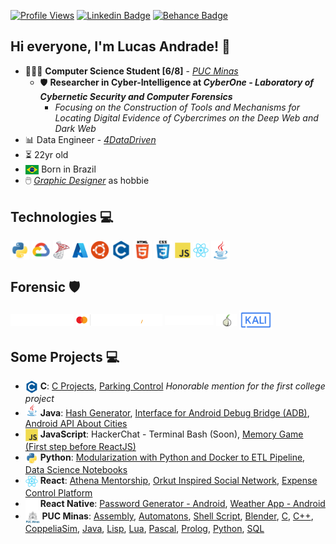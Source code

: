 [![Profile Views](https://hits.seeyoufarm.com/api/count/incr/badge.svg?url=https%3A%2F%2Fgithub.com%2Flucasoal&count_bg=%2000000&title_bg=%23000000&icon=&icon_color=%23E7E7E7&title=Profile+Views&edge_flat=false)](https://hits.seeyoufarm.com) [![Linkedin Badge](https://img.shields.io/badge/-Linkedin-7c06c1?=flat-circle&labelColor=black&logo=linkedin&logoColor=7c06c1&link=https://www.linkedin.com/in/lucasomarandradeleal/)](https://www.linkedin.com/in/lucasomarandradeleal/) [![Behance Badge](https://img.shields.io/badge/-Behance-7c06c1?=flat-circle&labelColor=black&logo=behance&logoColor=7c06c1&link=https://www.behance.net/lucasomarandradeleal)](https://www.behance.net/lucasomarandradeleal)

## Hi everyone, I'm Lucas Andrade! 👋

-   👨🏻‍💻 **Computer Science Student [6/8]** - [_PUC Minas_](https://www.pucpcaldas.br/)
    -   🛡️ **Researcher in Cyber-Intelligence at _CyberOne - Laboratory of Cybernetic Security and Computer Forensics_**
        -   _Focusing on the Construction of Tools and Mechanisms for Locating Digital Evidence of Cybercrimes on the Deep Web and Dark Web_
-   📊 Data Engineer - [_4DataDriven_](http://www.4datadriven.com.br/)
-   ⏳ 22yr old
-   <img align="center" alt="Brazil_Flag" height="15" src="./icons/brazil.svg"> Born in Brazil
-   🖱️ [_Graphic Designer_](https://www.behance.net/lucasomarandradeleal) as hobbie

## Technologies 💻

<div>
  <img align="center" alt="Icon_Python" height="30" src="./icons/python.svg">
  <img align="center" alt="Icon_GoogleCloud" height="30" src="./icons/gcp.svg">
  <img align="center" alt="Icon_SqlServer" height="30" src="./icons/sql_server.png">
  <img align="center" alt="Icon_Azure" height="25" src="./icons/azure.svg">
  <img align="center" alt="Icon_Linux" height="30" src="./icons/ubuntu.svg">
  <img align="center" alt="Icon_C" height="30" src="./icons/c.svg">
  <img align="center" alt="Icon_HTML5" height="30" src="./icons/html5.svg">
  <img align="center" alt="Icon_CSS" height="30" src="./icons/css.svg">
  <img align="center" alt="Icon_JavaScript" height="25" src="./icons/js.svg">
  <img align="center" alt="Icon_React" height="25" src="./icons/react.svg">
  <img align="center" alt="Icon_Java" height="30" src="./icons/java.svg">
</div>

## Forensic 🛡️

<div> 
  <img align="center" alt="Icon_Maltego" height="20" src="./icons/maltego.svg">
  <img align="center" alt="Icon_CipherTrace" height="20" src="./icons/ciphertrace.svg">
  <img align="center" alt="Icon_TATUM" height="15" src="./icons/tatum.svg">
  <img align="center" alt="Icon_TOR" height="20" src="./icons/tor.png">
  <img align="center" alt="Icon_Kali Linux" height="30" src="./icons/kali.svg">
</div>

## Some Projects 💻

<div>

-   <img align="top" alt="Icon_C" height="20" src="./icons/c.svg"> **C**: [C Projects](https://github.com/lucasoal/Faculdade#c), [Parking Control](https://github.com/lucasoal/Faculdade/tree/main/C/C-Estacionamentos) _Honorable mention for the first college project_
-   <img align="" alt="Icon_Java" height="20" src="./icons/java.svg"> **Java**: [Hash Generator](https://github.com/lucasoal/JavaGeradorHash), [Interface for Android Debug Bridge (ADB)](https://github.com/lucasoal/JavaAdbInterface), [Android API About Cities](https://github.com/lucasoal/JavaAndroidGeodbAPI)
-   <img align="top" alt="Icon_JavaScript" height="20" src="./icons/js.svg"> **JavaScript**: HackerChat - Terminal Bash (Soon), [Memory Game (First step before ReactJS)](https://github.com/lucasoal/JavascriptMemoryGame)
-   <img align="top" alt="Icon_Python" height="20" src="./icons/python.svg"> **Python**: [Modularization with Python and Docker to ETL Pipeline](https://github.com/lucasoal/ModularizationPythonDockerETLpipeline), [Data Science Notebooks](https://github.com/lucasoal/Faculdade#python-notebook-)
-   <img align="top" alt="Icon_React" height="20" src="./icons/react.svg"> **React**: [Athena Mentorship](https://github.com/athena-mentorship), [Orkut Inspired Social Network](https://github.com/lucasoal/Alurakut), [Expense Control Platform](https://github.com/lucasoal/ReactRedux)
-   <img align="top" alt="Icon_React" height="20" src="./icons/react_native.svg"> **React Native**: [Password Generator - Android](https://github.com/lucasoal/app-password-generator), [Weather App - Android](https://github.com/lucasoal/AppClimapp)
-   <img align="top" alt="Icon_PUC" height="20" src="./icons/puc_minas.png"> **PUC Minas**: [Assembly](https://github.com/lucasoal/Faculdade#assembly-), [Automatons](https://github.com/lucasoal/Faculdade#automatons-), [Shell Script](https://github.com/lucasoal/Faculdade#shell-script-), [Blender](https://github.com/lucasoal/Faculdade#blender-), [C](https://github.com/lucasoal/Faculdade#c-), [C++](https://github.com/lucasoal/Faculdade#c-1-), [CoppeliaSim](https://github.com/lucasoal/Faculdade#coppeliasim-), [Java](https://github.com/lucasoal/Faculdade#java-), [Lisp](https://github.com/lucasoal/Faculdade#lisp-), [Lua](https://github.com/lucasoal/Faculdade#lua-), [Pascal](https://github.com/lucasoal/Faculdade#pascal-), [Prolog](https://github.com/lucasoal/Faculdade#prolog-), [Python](https://github.com/lucasoal/Faculdade#python-notebook-), [SQL](https://github.com/lucasoal/Faculdade#sql-)

</div>
